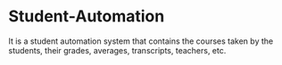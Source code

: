 # Student-Automation
 It is a student automation system that contains the courses taken by the students, their grades, averages, transcripts, teachers, etc.
